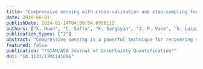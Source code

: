 ```yaml
---
title: "Compressive sensing with cross-validation and stop-sampling for sparse polynomial chaos expansions"
date: 2018-06-01
publishDate: 2024-01-14T04:30:54.095011Z
authors: ["X. Huan", "C. Safta", "K. Sargsyan", "Z. P. Vane", "G. Lacaze", "J. C. Oefelein", "H. N. Najm"]
publication_types: ["2"]
abstract: "Compressive sensing is a powerful technique for recovering sparse solutions of underdetermined linear systems, which is often encountered in uncertainty quantification analysis of expensive and high-dimensional physical models. We perform numerical investigations employing several compressive sensing solvers that target the unconstrained LASSO formulation, with a focus on linear systems that arise in the construction of polynomial chaos expansions. With core solvers l1_ls, SpaRSA, CGIST, FPC_AS, and ADMM, we develop techniques to mitigate overfitting through an automated selection of regularization constant based on cross-validation, and a heuristic strategy to guide the stop-sampling decision. Practical recommendations on parameter settings for these techniques are provided and discussed. The overall method is applied to a series of numerical examples of increasing complexity, including large eddy simulations of supersonic turbulent jet-in-crossflow involving a 24-dimensional input. Through empirical phase-transition diagrams and convergence plots, we illustrate sparse recovery performance under structures induced by polynomial chaos, accuracy, and computational trade-offs between polynomial bases of different degrees, and practicability of conducting compressive sensing for a realistic, high-dimensional physical application. Across test cases studied in this paper, we find ADMM to have demonstrated empirical advantages through consistent lower errors and faster computational times."
featured: false
publication: "*SIAM/ASA Journal of Uncertainty Quantification*"
doi: "10.1137/17M1141096"
---
```


